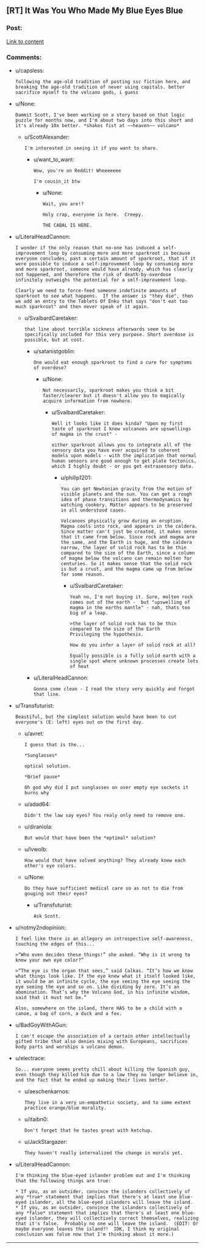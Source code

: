 ## [RT] It Was You Who Made My Blue Eyes Blue

### Post:

[Link to content](http://slatestarcodex.com/2015/10/15/it-was-you-who-made-my-blue-eyes-blue/)

### Comments:

- u/capsless:
  ```
  following the age-old tradition of posting ssc fiction here, and breaking the age-old tradition of never using capitals. better sacrifice myself to the volcano gods, i guess
  ```

- u/None:
  ```
  Dammit Scott, I've been working on a story based on that logic puzzle for months now, and I'm about two days into this short and it's already 10x better. *shakes fist at ~~heaven~~ volcano*
  ```

  - u/ScottAlexander:
    ```
    I'm interested in seeing it if you want to share.
    ```

    - u/want_to_want:
      ```
      Wow, you're on Reddit! Wheeeeeee

      I'm cousin_it btw
      ```

      - u/None:
        ```
        Wait, you are!?

        Holy crap, everyone is here.  Creepy.

        THE CABAL IS HERE.
        ```

- u/LiteralHeadCannon:
  ```
  I wonder if the only reason that no-one has induced a self-improvement loop by consuming more and more sparkroot is because everyone concludes, past a certain amount of sparkroot, that if it were possible to induce a self-improvement loop by consuming more and more sparkroot, someone would have already, which has clearly not happened, and therefore the risk of death-by-overdose infinitely outweighs the potential for a self-improvement loop.

  Clearly we need to force-feed someone indefinite amounts of sparkroot to see what happens.  If the answer is "they die", then we add an entry to the Tablets Of Enku that says "don't eat too much sparkroot" and then never speak of it again.
  ```

  - u/SvalbardCaretaker:
    ```
    that line about terrible sickness afterwards seem to be specifically included for this very purpose. Short overdose is possible, but at cost.
    ```

    - u/satanistgoblin:
      ```
      One would eat enough sparkroot to find a cure for symptoms of overdose?
      ```

      - u/None:
        ```
        Not necessarily, sparkroot makes you think a bit faster/clearer but it doesn't allow you to magically acquire information from nowhere.
        ```

        - u/SvalbardCaretaker:
          ```
          Well it looks like it does kinda? "Upon my first taste of sparkroot I knew volcanoes are upswellings of magma in the crust" - 

          either sparkroot allows you to integrate all of the sensory data you have ever acquired to coherent models upon models - with the implication that normal human sensors are good enough to get plate tectonics, which I highly doubt - or you get extrasensory data.
          ```

          - u/philip1201:
            ```
            You can get Newtonian gravity from the motion of visible planets and the sun. You can get a rough idea of phase transitions and thermodynamics by watching cookery. Matter appears to be preserved in all understood cases.

            Volcanoes physically grow during an eruption. Magma cools into rock, and appears in the caldera. Since matter can't just be created, it makes sense that it came from below. Since rock and magma are the same, and the Earth is huge, and the caldera narrow, the layer of solid rock has to be thin compared to the size of the Earth, since a column of magma below the volcano can remain molten for centuries. So it makes sense that the solid rock is but a crust, and the magma came up from below for some reason.
            ```

            - u/SvalbardCaretaker:
              ```
              Yeah no, I'm not buying it. Sure, molten rock comes out of the earth -  but "upswelling of magma in the earths mantle" - nah, thats too big of a leap. 

              >the layer of solid rock has to be thin compared to the size of the Earth
              Privileging the hypothesis. 

              How do you infer a layer of solid rock at all? 

              Equally possible is a fully solid earth with a single spot where unknown processes create lots of heat
              ```

    - u/LiteralHeadCannon:
      ```
      Gonna come clean - I read the story very quickly and forgot that line.
      ```

- u/Transfuturist:
  ```
  Beautiful, but the simplest solution would have been to cut everyone's (E: left) eyes out on the first day.
  ```

  - u/avret:
    ```
    I guess that is the...

    *Sunglasses*

    optical solution.

    *Brief pause*

    Oh god why did I put sunglasses on over empty eye sockets it burns why
    ```

  - u/adad64:
    ```
    Didn't the law say eyes? You realy only need to remove one.
    ```

  - u/diraniola:
    ```
    But would that have been the *optimal* solution?
    ```

  - u/lvwolb:
    ```
    How would that have solved anything? They already knew each other's eye colors.
    ```

  - u/None:
    ```
    Do they have sufficient medical care so as not to die from gouging out their eyes?
    ```

    - u/Transfuturist:
      ```
      Ask Scott.
      ```

- u/notmy2ndopinion:
  ```
  I feel like there is an allegory on introspective self-awareness, touching the edges of this...

  >“Who even decides these things!” she asked. “Why is it wrong to know your own eye color?”

  >“The eye is the organ that sees,” said Calkas. “It’s how we know what things look like. If the eye knew what it itself looked like, it would be an infinite cycle, the eye seeing the eye seeing the eye seeing the eye and so on. Like dividing by zero. It’s an abomination. That’s why the Volcano God, in his infinite wisdom, said that it must not be.”

  Also, somewhere on the island, there HAS to be a child with a canoe, a bag of corn, a duck and a fox.
  ```

- u/BadGoyWithAGun:
  ```
  I can't escape the association of a certain other intellectually gifted tribe that also denies mixing with Europeans, sacrifices body parts and worships a volcano demon.
  ```

- u/electrace:
  ```
  So... everyone seems pretty chill about killing the Spanish guy, even though they killed him due to a law they no longer believe in, and the fact that he ended up making their lives better.
  ```

  - u/aeschenkarnos:
    ```
    They live in a very un-empathetic society, and to some extent practice orange/blue morality.
    ```

  - u/itaibn0:
    ```
    Don't forget that he tastes great with ketchup.
    ```

  - u/JackStargazer:
    ```
    They haven't really internalized the change in morals yet.
    ```

- u/LiteralHeadCannon:
  ```
  I'm thinking the blue-eyed islander problem out and I'm thinking that the following things are true:

  * If you, as an outsider, convince the islanders collectively of any *true* statement that implies that there's at least one blue-eyed islander, all the blue-eyed islanders will leave the island.
  * If you, as an outsider, convince the islanders collectively of any *false* statement that implies that there's at least one blue-eyed islander, they will collectively correct themselves, realizing that it's false.  Probably no one will leave the island.  (EDIT: Or maybe everyone leaves the island?!  IDK, I think my original conclusion was false now that I'm thinking about it more.)
  ```

---

